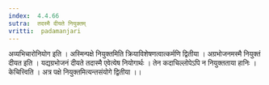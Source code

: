 ```yaml
---
index:  4.4.66
sutra:  तदस्मै दीयते नियुक्तम्
vritti:  padamanjari
---
```


अव्यभिचारोनियोग इति । अस्मिन्पक्षे नियुक्तमिति क्रियाविशेषणत्वात्कर्मणि द्वितीया । अग्रभोजनमस्मै नियुक्तं दीयत इति । यद्यग्रभोजनं दीयते तदास्मै एवेत्येष नियोगार्थः । तेन कदाचिल्लोपेऽपि न नियुक्तताया हानिः ।
केचित्त्विति । अत्र पक्षे नियुक्तमित्यन्तसंयोगे द्वितीया ।।
